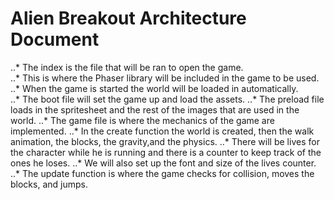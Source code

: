 # Alien Breakout Architecture Document


..* The index is the file that will be ran to open the game.  
..* This is where the Phaser library will be included in the game to be used.
..* When the game is started the world will be loaded in automatically.  
..* The boot file will set the game up and load the assets.
..* The preload file loads in the spritesheet and the rest of the images that are used in the world.
..* The game file is where the mechanics of the game are implemented. 
..* In the create function the world is created, then the walk animation, the blocks, the gravity,and the physics.
..* There will be lives for the character while he is running and there is a counter to keep track of the ones he loses.
..* We will also set up the font and size of the lives counter.  
..* The update function is where the game checks for collision, moves the blocks, and jumps. 
